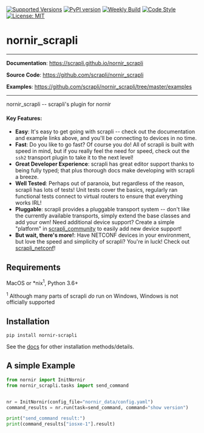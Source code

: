 [![Supported Versions](https://img.shields.io/pypi/pyversions/scrapli.svg)](https://pypi.org/project/nornir_scrapli)
[![PyPI version](https://badge.fury.io/py/scrapli.svg)](https://badge.fury.io/py/nornir_scrapli)
[![Weekly Build](https://github.com/scrapli/nornir_scrapli/workflows/Weekly%20Build/badge.svg)](https://github.com/scrapli/nornir_scrapli/actions?query=workflow%3A%22Weekly+Build%22)
[![Code Style](https://img.shields.io/badge/code%20style-black-000000.svg)](https://github.com/ambv/black)
[![License: MIT](https://img.shields.io/badge/License-MIT-blueviolet.svg)](https://opensource.org/licenses/MIT)

nornir_scrapli
==============

---

**Documentation**: <a href="https://scrapli.github.io/nornir_scrapli" target="_blank">https://scrapli.github.io/nornir_scrapli</a>

**Source Code**: <a href="https://github.com/scrapli/nornir_scrapli" target="_blank">https://github.com/scrapli/nornir_scrapli</a>

**Examples**: <a href="https://github.com/scrapli/nornir_scrapli/tree/master/examples" target="_blank">https://github.com/scrapli/nornir_scrapli/tree/master/examples</a>

---

nornir_scrapli -- scrapli's plugin for nornir


#### Key Features:

- __Easy__: It's easy to get going with scrapli -- check out the documentation and example links above, and you'll be 
  connecting to devices in no time.
- __Fast__: Do you like to go fast? Of course you do! All of scrapli is built with speed in mind, but if you really 
  feel the need for speed, check out the `ssh2` transport plugin to take it to the next level!
- __Great Developer Experience__: scrapli has great editor support thanks to being fully typed; that plus thorough 
  docs make developing with scrapli a breeze.
- __Well Tested__: Perhaps out of paranoia, but regardless of the reason, scrapli has lots of tests! Unit tests 
  cover the basics, regularly ran functional tests connect to virtual routers to ensure that everything works IRL! 
- __Pluggable__: scrapli provides a pluggable transport system -- don't like the currently available transports, 
  simply extend the base classes and add your own! Need additional device support? Create a simple "platform" in 
  [scrapli_community](https://github.com/scrapli/scrapli_community) to easily add new device support!
- __But wait, there's more!__: Have NETCONF devices in your environment, but love the speed and simplicity of 
  scrapli? You're in luck! Check out [scrapli_netconf](https://github.com/scrapli/scrapli_netconf)!


## Requirements

MacOS or \*nix<sup>1</sup>, Python 3.6+

<sup>1</sup> Although many parts of scrapli *do* run on Windows, Windows is not officially supported


## Installation

```
pip install nornir-scrapli
```

See the [docs](https://scrapli.github.io/nornir_scrapli/user_guide/installation) for other installation methods/details.



## A simple Example

```python
from nornir import InitNornir
from nornir_scrapli.tasks import send_command


nr = InitNornir(config_file="nornir_data/config.yaml")
command_results = nr.run(task=send_command, command="show version")

print("send_command result:")
print(command_results["iosxe-1"].result)
```
